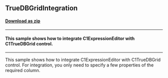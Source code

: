 ## TrueDBGridIntegration
#### [Download as zip](https://minhaskamal.github.io/DownGit/#/home?url=https://github.com/GrapeCity/ComponentOne-WinForms-Samples/tree/master/NetFramework\ExpressionEditor\CS\TrueDBGridIntegration)
____
#### This sample shows how to integrate C1ExpressionEditor with C1TrueDBGrid control.
____
This sample shows how to integrate C1ExpressionEditor with C1TrueDBGrid control. For integration, you only need to specify a few properties of the required column. 